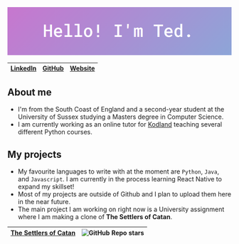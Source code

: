[![banner](banner.png)](https://github.com/TedAlden)

| [LinkedIn](https://www.linkedin.com/in/ted-alden-templeman/) | [GitHub](https://github.com/TedAlden) | [Website](https://www.tedalden.dev/) |
| - | - | - |

## About me

- I'm from the South Coast of England and a second-year student at the University of Sussex studying a Masters degree in Computer Science.
- I am currently working as an online tutor for [Kodland](https://www.kodland.org/) teaching several different Python courses.

## My projects

- My favourite languages to write with at the moment are `Python`, `Java`, and `Javascript`. I am currently in the process learning React Native to expand my skillset!
- Most of my projects are outside of Github and I plan to upload them here in the near future.
- The main project I am working on right now is a University assignment where I am making a clone of **The Settlers of Catan**.

| [The Settlers of Catan](https://github.com/TedAlden/settlers-of-catan) | ![GitHub Repo stars](https://img.shields.io/github/stars/tedalden/settlers-of-catan?style=social) |
| - | - |


<!-- 
![GitHub Repo stars](https://img.shields.io/github/stars/tedalden/settlers-of-catan?style=social) -->
